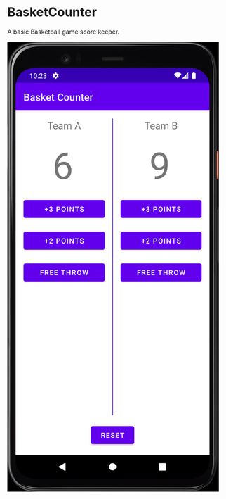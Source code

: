 # BasketCounter
A basic Basketball game score keeper.

![Image](https://github.com/aswindevsp/BasketCounter/blob/master/image.png)
